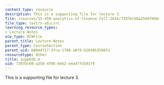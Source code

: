 ```yaml
---
content_type: resource
description: This is a supporting file for lecture 3.
file: /courses/15-450-analytics-of-finance-fall-2010/7397bc60a2504f668eb2e4a47fd391f9_supp03b.m
file_type: text/x-objcsrc
learning_resource_types:
- Lecture Notes
ocw_type: OCWFile
parent_title: Lecture Notes
parent_type: CourseSection
parent_uid: b0844717-3fca-1706-a0f8-b2830b3598fa
resourcetype: Other
title: supp03b.m
uid: 7397bc60-a250-4f66-8eb2-e4a47fd391f9
---
```

This is a supporting file for lecture 3.

